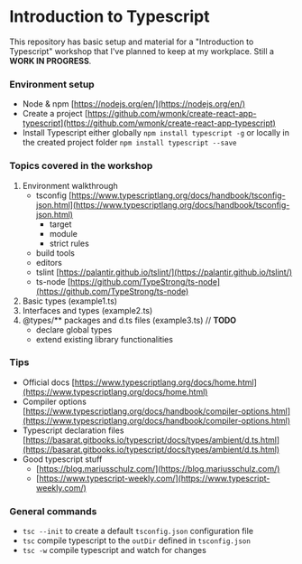 # Introduction to Typescript

This repository has basic setup and material for a "Introduction to Typescript" workshop that I've
planned to keep at my workplace. Still a **WORK IN PROGRESS**.

### Environment setup

- Node & npm [https://nodejs.org/en/](https://nodejs.org/en/)
- Create a project [https://github.com/wmonk/create-react-app-typescript](https://github.com/wmonk/create-react-app-typescript)
- Install Typescript either globally `npm install typescript -g` or locally in
  the created project folder `npm install typescript --save`

### Topics covered in the workshop

1. Environment walkthrough
   - tsconfig [https://www.typescriptlang.org/docs/handbook/tsconfig-json.html](https://www.typescriptlang.org/docs/handbook/tsconfig-json.html)
     - target
     - module
     - strict rules
   - build tools
   - editors
   - tslint [https://palantir.github.io/tslint/](https://palantir.github.io/tslint/)
   - ts-node [https://github.com/TypeStrong/ts-node](https://github.com/TypeStrong/ts-node)
2. Basic types (example1.ts)
3. Interfaces and types (example2.ts)
4. @types/\*\* packages and d.ts files (example3.ts) // **TODO**
   - declare global types
   - extend existing library functionalities

### Tips

- Official docs [https://www.typescriptlang.org/docs/home.html](https://www.typescriptlang.org/docs/home.html)
- Compiler options [https://www.typescriptlang.org/docs/handbook/compiler-options.html](https://www.typescriptlang.org/docs/handbook/compiler-options.html)
- Typescript declaration files [https://basarat.gitbooks.io/typescript/docs/types/ambient/d.ts.html](https://basarat.gitbooks.io/typescript/docs/types/ambient/d.ts.html)
- Good typescript stuff
  - [https://blog.mariusschulz.com/](https://blog.mariusschulz.com/)
  - [https://www.typescript-weekly.com/](https://www.typescript-weekly.com/)

### General commands

- `tsc --init` to create a default `tsconfig.json` configuration file
- `tsc` compile typescript to the `outDir` defined in `tsconfig.json`
- `tsc -w` compile typescript and watch for changes
